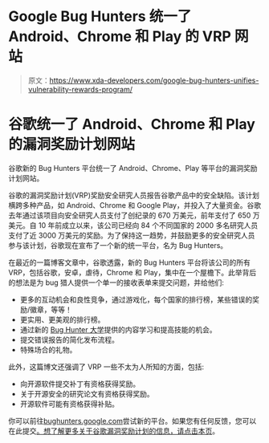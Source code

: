 # Google Bug Hunters 统一了 Android、Chrome 和 Play 的 VRP 网站

> 原文：<https://www.xda-developers.com/google-bug-hunters-unifies-vulnerability-rewards-program/>

# 谷歌统一了 Android、Chrome 和 Play 的漏洞奖励计划网站

谷歌新的 Bug Hunters 平台统一了 Android、Chrome、Play 等平台的漏洞奖励计划网站。

谷歌的漏洞奖励计划(VRP)奖励安全研究人员报告谷歌产品中的安全缺陷。该计划横跨多种产品，如 Android、Chrome 和 Google Play，并投入了大量资金。谷歌去年通过该项目向安全研究人员支付了创纪录的 670 万美元，前年支付了 650 万美元。自 10 年前成立以来，该公司已经向 84 个不同国家的 2000 多名研究人员支付了近 3000 万美元的奖励。为了保持这一趋势，并鼓励更多的安全研究人员参与该计划，谷歌现在宣布了一个新的统一平台，名为 Bug Hunters。

在最近的一篇博客文章中，谷歌透露，新的 Bug Hunters 平台将该公司的所有 VRP，包括谷歌，安卓，虐待，Chrome 和 Play，集中在一个屋檐下。此举背后的想法是为 bug 猎人提供一个单一的接收表单来提交问题，并给他们:

*   更多的互动机会和良性竞争，通过游戏化，每个国家的排行榜，某些错误的奖励/徽章，等等！
*   更实用、更美观的排行榜。
*   通过新的 [Bug Hunter 大学](http://goo.gle/bhu)提供的内容学习和提高技能的机会。
*   提交错误报告的简化发布流程。
*   特殊场合的礼物。

此外，这篇博文还强调了 VRP 一些不太为人所知的方面，包括:

*   向开源软件提交补丁有资格获得奖励。
*   关于开源安全的研究论文有资格获得奖励。
*   开源软件可能有资格获得补贴。

你可以前往[bughunters.google.com](https://bughunters.google.com/)尝试新的平台。如果您有任何反馈，您可以在此提交[。想了解更多关于谷歌漏洞奖励计划的信息，请点击](http://twitter.com/googlevrp)[本页](https://www.google.com/about/appsecurity/reward-program/)。